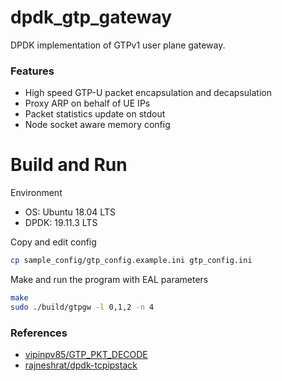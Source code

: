 # dpdk_gtp_gateway
DPDK implementation of GTPv1 user plane gateway.

### Features
- High speed GTP-U packet encapsulation and decapsulation
- Proxy ARP on behalf of UE IPs
- Packet statistics update on stdout
- Node socket aware memory config

# Build and Run
Environment
- OS: Ubuntu 18.04 LTS
- DPDK: 19.11.3 LTS

Copy and edit config
```bash
cp sample_config/gtp_config.example.ini gtp_config.ini
```

Make and run the program with EAL parameters
```bash
make
sudo ./build/gtpgw -l 0,1,2 -n 4
```

### References
- [vipinpv85/GTP_PKT_DECODE](https://github.com/vipinpv85/GTP_PKT_DECODE)
- [rajneshrat/dpdk-tcpipstack](https://github.com/rajneshrat/dpdk-tcpipstack)
